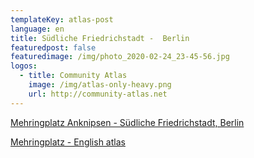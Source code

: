 ```yaml
---
templateKey: atlas-post
language: en
title: Südliche Friedrichstadt -  Berlin
featuredpost: false
featuredimage: /img/photo_2020-02-24_23-45-56.jpg
logos:
  - title: Community Atlas
    image: /img/atlas-only-heavy.png
    url: http://community-atlas.net     
---
```

<!-- end -->

[Mehringplatz Anknipsen - Südliche Friedrichstadt, Berlin](http://mehringplatz-de.community-atlas.net)

[Mehringplatz - English atlas](http://mehringplatz-en.community-atlas.net)


